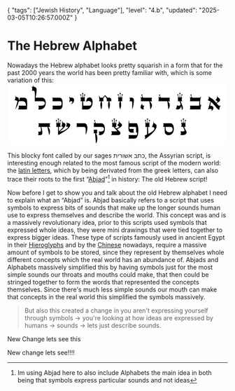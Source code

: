 {
  "tags": ["Jewish History", "Language"],
  "level": "4.b",
  "updated": "2025-03-05T10:26:57.000Z"
}







# The Hebrew Alphabet

Nowadays the Hebrew alphabet looks pretty squarish in a form that for the past 2000 years the world has been pretty familiar with, which is some variation of this:
![Ashurit](./Images/Ashurit.png)

This blocky font called by our sages כתב אשורית, the Assyrian script, is interesting enough related to the most famous script of the modern world: the [latin letters](https://en.wikipedia.org/wiki/Latin_alphabet), which by being derivated from the greek letters, can also trace their roots to the first “[Abjad](https://en.wikipedia.org/wiki/Abjad)”[^*] in history: The old Hebrew script!

Now before I get to show you and talk about the old Hebrew alphabet I need to explain what an “Abjad” is. Abjad basically refers to a script that uses symbols to express bits of sounds that make up the longer sounds human use to express themselves and describe the world. This concept was and is a massively revolutionary idea, prior to this scripts used symbols that expressed whole ideas, they were mini drawings that were tied together to express bigger ideas. These type of scripts famously used in ancient Egypt in their [Hieroglyphs](https://en.wikipedia.org/wiki/Egyptian_hieroglyphs) and by the [Chinese](https://commons.wikimedia.org/wiki/File:%E5%A7%93%E8%A7%A3_Digidepo_1287529_00000014(2)_(cropped).jpg#/media/File:%E5%A7%93%E8%A7%A3_Digidepo_1287529_00000014(2)_(cropped).jpg) nowadays, require a massive amount of symbols to be stored, since they represent by themselves whole different concepts which the real world has an abundance of. Abjads and Alphabets massively simplified this by having symbols just for the most simple sounds our throats and mouths could make, that then could be stringed together to form the words that represented the concepts themselves. Since there's much less simple sounds our mouth can make that concepts in the real world this simplified the symbols massively. 
> But also this created a change in you aren't expressing yourself through symbols -> you're looking at how ideas are expressed by humans -> sounds -> lets just describe sounds.

New Change lets see this

New change lets see!!!!

[^*]: Im using Abjad here to also include Alphabets the main idea in both being that symbols express particular sounds and not ideas
